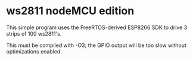 # ws2811 nodeMCU edition

This simple program uses the FreeRTOS-derived ESP8266 SDK to drive 3 strips of 100 ws2811's.

This must be compiled with -O3; the GPIO output will be too slow without optimizations enabled.
